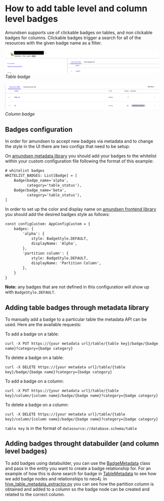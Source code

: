 # How to add table level and column level badges
Amundsen supports use of clickable badges on tables, and non clickable badges for columns. Clickable badges trigger a search for all of the resources with the given badge name as a filter.

![](../img/tutorials/table-badge.png)
*Table badge*

![](../img/tutorials/column-badge.png)
*Column badge*
## Badges configuration

In order for amundsen to accept new badges via metadata and to change the style in the UI there are two configs that need to be setup:

On [amundsen metadata library](https://github.com/amundsen-io/amundsenmetadatalibrary/blob/3c9a55e6af4cac9b342803c34cfe81851470e7f5/metadata_service/config.py) you should add your badges to the whitelist within your custom configuration file following the format of this example:

```
# whitelist badges
WHITELIST_BADGES: List[Badge] = [
    Badge(badge_name='alpha',
          category='table_status'),
    Badge(badge_name='beta',
          category='table_status'),
]
```

In order to set up the color and display name on [amundsen frontend library](https://github.com/amundsen-io/amundsenfrontendlibrary/blob/master/amundsen_application/static/js/config/config-custom.ts) you should add the desired badges style as follows:

```
const configCustom: AppConfigCustom = {
    badges: {
        'alpha': {
            style: BadgeStyle.DEFAULT,
            displayName: 'Alpha',
        },
        'partition column': {
            style: BadgeStyle.DEFAULT,
            displayName: 'Partition Column',
        },
    }
}
```

**Note:** any badges that are not defined in this configuration will show up with `BadgeStyle.DEFAULT`.


## Adding table badges through metadata library
To manually add a badge to a particular table the metadata API can be used. Here are the available requests:

To add a badge on a table:
```
curl -X PUT https://{your metadata url}/table/{table key}/badge/{badge name}?category={badge category}
```

To delete a badge on a table:
```
curl -X DELETE https://{your metadata url}/table/{table key}/badge/{badge name}?category={badge category}
```

To add a badge on a column:
```
curl -X PUT https://{your metadata url}/table/{table key}/column/{column name}/badge/{badge name}?category={badge category}
```

To delete a badge on a column:
```
curl -X DELETE https://{your metadata url}/table/{table key}/column/{column name}/badge/{badge name}?category={badge category}
```

`table key` is in the format of `datasource://database.schema/table`

## Adding badges throught databuilder (and column level badges)

To add badges using databuilder, you can use the [BadgeMetadata](https://github.com/amundsen-io/amundsendatabuilder/blob/master/databuilder/models/badge.py) class and pass in the entity you want to create a badge relationship for. For an example of how this is done search for badge in [TableMetadata](https://github.com/amundsen-io/amundsendatabuilder/blob/master/databuilder/models/table_metadata.py) to see how we add badge nodes and relationships to neo4j.
In [hive_table_metadata_extractor.py](https://github.com/amundsen-io/amundsendatabuilder/blob/8655338725bf279ea0332e5e6ab0592c8c7459ae/databuilder/extractor/hive_table_metadata_extractor.py#L106) you can see how the partition column is obtained and added to a column so the badge node can be created and related to the correct column.
